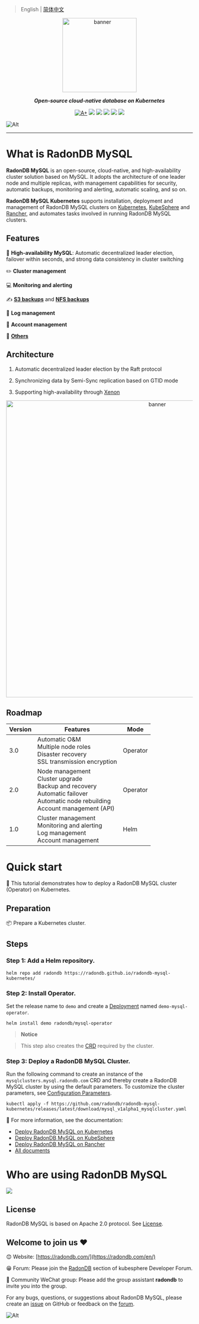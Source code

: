 > English | [简体中文](README_zh.md)


<p align="center">
<a href="https://radondb.com/"><img src="https://github.com/radondb/radondb-mysql-kubernetes/blob/main/docs/images/logo_radondb-mysql.png?raw=true" alt="banner" width="200px"></a>
</p>
<p align="center">
<b><i>Open-source cloud-native database on Kubernetes</i></b>
</p>

<p align=center>
<a href="https://goreportcard.com/report/github.com/radondb/radondb-mysql-kubernetes"><img src="https://goreportcard.com/badge/github.com/radondb/radondb-mysql-kubernetes" alt="A+"></a>
<a href="https://img.shields.io/github/stars/radondb/radondb-mysql-kubernetes"><img src="https://img.shields.io/github/stars/radondb/radondb-mysql-kubernetes"></a>
<a href="https://img.shields.io/github/issues/radondb/radondb-mysql-kubernetes"><img src="https://img.shields.io/github/issues/radondb/radondb-mysql-kubernetes"></a>
<a href="https://img.shields.io/github/forks/radondb/radondb-mysql-kubernetes"><img src="https://img.shields.io/github/forks/radondb/radondb-mysql-kubernetes"></a>
<a href="https://img.shields.io/github/v/release/radondb/radondb-mysql-kubernetes?include_prereleases"><img src="https://img.shields.io/github/v/release/radondb/radondb-mysql-kubernetes?include_prereleases"></a>
<a href="https://img.shields.io/github/license/radondb/radondb-mysql-kubernetes"><img src="https://img.shields.io/github/license/radondb/radondb-mysql-kubernetes"></a>
</p>

![Alt](https://repobeats.axiom.co/api/embed/19bb69a6ba32252bdcbdbfb393cfbebd070b3b9f.svg "Repobeats analytics image")

----

# What is RadonDB MySQL

**RadonDB MySQL** is an open-source, cloud-native, and high-availability cluster solution based on MySQL. It adopts the architecture of one leader node and multiple replicas, with management capabilities for security, automatic backups, monitoring and alerting, automatic scaling, and so on.

**RadonDB MySQL Kubernetes** supports installation, deployment and management of RadonDB MySQL clusters on [Kubernetes](https://kubernetes.io/), [KubeSphere](https://kubesphere.com.cn/) and [Rancher](https://rancher.com), and automates tasks involved in running RadonDB MySQL clusters.

## Features
🧠 **High-availability MySQL**: Automatic decentralized leader election, failover within seconds, and strong data consistency in cluster switching

✏️ **Cluster management**

💻 **Monitoring and alerting**

✍️ [**S3 backups**](docs/en-us/backup_and_restoration_s3.md) and [**NFS backups**](docs/en-us/backup_and_restoration_nfs.md)

🎈 **Log management**

👨 **Account management**

🎨 [**Others**](docs/en-us/)


## Architecture

1. Automatic decentralized leader election by the Raft protocol

2. Synchronizing data by Semi-Sync replication based on GTID mode

3. Supporting high-availability through [Xenon](https://github.com/radondb/xenon.git)

<p align="center">
<a href="https://github.com/radondb/"><img src="https://github.com/radondb/radondb-mysql-kubernetes/blob/main/docs/images/radondb-mysql_Architecture.png?raw=true" alt="banner" width="800px"></a>
</p>

## Roadmap

| Version | Features  | Mode |
|------|--------|------| 
| 3.0  | Automatic O&M <br> Multiple node roles <br> Disaster recovery <br> SSL transmission encryption | Operator |
| 2.0  | Node management <br> Cluster upgrade <br> Backup and recovery <br> Automatic failover <br> Automatic node rebuilding <br> Account management (API)   |  Operator |
| 1.0 |  Cluster management <br> Monitoring and alerting <br> Log management <br> Account management | Helm |

# Quick start

👀 This tutorial demonstrates how to deploy a RadonDB MySQL cluster (Operator) on Kubernetes.

## Preparation

📦 Prepare a Kubernetes cluster.

## Steps

### Step 1: Add a Helm repository.

```plain
helm repo add radondb https://radondb.github.io/radondb-mysql-kubernetes/
```
### Step 2: Install Operator.

Set the release name to `demo` and create a [Deployment](https://kubernetes.io/docs/concepts/workloads/controllers/deployment/) named `demo-mysql-operator`.

```plain
helm install demo radondb/mysql-operator
```
> **Notice**

> This step also creates the [CRD](https://kubernetes.io/docs/concepts/extend-kubernetes/api-extension/custom-resources/) required by the cluster.

### Step 3: Deploy a RadonDB MySQL Cluster.

Run the following command to create an instance of the `mysqlclusters.mysql.radondb.com` CRD and thereby create a RadonDB MySQL cluster by using the default parameters. To customize the cluster parameters, see [Configuration Parameters](https://github.com/radondb/radondb-mysql-kubernetes/blob/main/docs/zh-cn/config_para.md).

```plain
kubectl apply -f https://github.com/radondb/radondb-mysql-kubernetes/releases/latest/download/mysql_v1alpha1_mysqlcluster.yaml
```

📖 For more information, see the documentation:

* [Deploy RadonDB MySQL on Kubernetes](https://github.com/radondb/radondb-mysql-kubernetes/blob/main/docs/en-us/deploy_radondb-mysql_operator_on_k8s.md)
* [Deploy RadonDB MySQL on KubeSphere](https://github.com/radondb/radondb-mysql-kubernetes/blob/main/docs/en-us/deploy_radondb-mysql_operator_on_kubesphere.md)
* [Deploy RadonDB MySQL on Rancher](https://github.com/radondb/radondb-mysql-kubernetes/blob/main/docs/en-us/deploy_radondb-mysql_operator_on_rancher.md)
* [All documents](https://radondb.com/en/docs/mysql/)


# Who are using RadonDB MySQL

![](docs/images/%E5%AE%A2%E6%88%B7%E6%A1%88%E4%BE%8B.png)

## License

RadonDB MySQL is based on Apache 2.0 protocol. See [License](https://github.com/radondb/radondb-mysql-kubernetes/blob/main/LICENSE).

## Welcome to join us ❤️

😊 Website: [https://radondb.com/](https://radondb.com/en/)

😁 Forum: Please join the [RadonDB](https://kubesphere.com.cn/forum/t/RadonDB) section of kubesphere Developer Forum.

🦉 Community WeChat group: Please add the group assistant **radondb** to invite you into the group.

For any bugs, questions, or suggestions about RadonDB MySQL, please create an [issue](https://github.com/radondb/radondb-mysql-kubernetes/issues) on GitHub or feedback on the [forum](https://kubesphere.com.cn/forum/t/RadonDB).

![Alt](https://repobeats.axiom.co/api/embed/19bb69a6ba32252bdcbdbfb393cfbebd070b3b9f.svg "Repobeats analytics image")